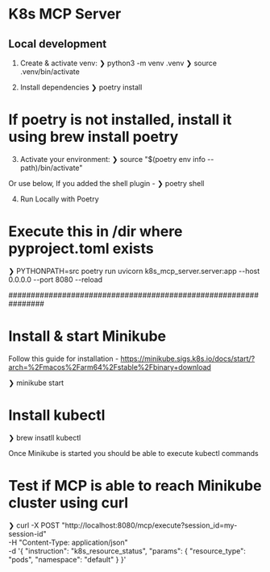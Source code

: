 # K8s MCP Server

## Local development

1. Create & activate venv:
❯ python3 -m venv .venv
❯ source .venv/bin/activate

2. Install dependencies
❯ poetry install

# If poetry is not installed, install it using brew install poetry

3. Activate your environment:
❯ source "$(poetry env info --path)/bin/activate"

Or use below,  If you added the shell plugin -
❯ poetry shell

4. Run Locally with Poetry 
# Execute this in /dir where pyproject.toml exists
❯ PYTHONPATH=src poetry run uvicorn k8s_mcp_server.server:app --host 0.0.0.0 --port 8080 --reload

################################################################

# Install & start Minikube
Follow this guide for installation - https://minikube.sigs.k8s.io/docs/start/?arch=%2Fmacos%2Farm64%2Fstable%2Fbinary+download

❯ minikube start

# Install kubectl
❯ brew insatll kubectl

Once Minikube is started you should be able to execute kubectl commands

# Test if MCP is able to reach Minikube cluster using curl

❯ curl -X POST "http://localhost:8080/mcp/execute?session_id=my-session-id" \
  -H "Content-Type: application/json" \
  -d '{
    "instruction": "k8s_resource_status",
    "params": {
      "resource_type": "pods",
      "namespace": "default"
    }
  }'
